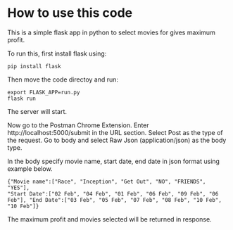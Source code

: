 # How to use this code

This is a simple flask app in python to select movies for gives maximum profit.

To run this, first install flask using:
```
pip install flask
```
Then move the code directoy and run:
```
export FLASK_APP=run.py
flask run
```
The server will start.

Now go to the Postman Chrome Extension. Enter http://localhost:5000/submit in the URL section. Select Post as the type of the request.
Go to body and select Raw Json (application/json) as the body type.

In the body specify movie name, start date, end date in json format using example below.
```
{"Movie name":["Race", "Inception", "Get Out", "NO", "FRIENDS", "YES"],
"Start Date":["02 Feb", "04 Feb", "01 Feb", "06 Feb", "09 Feb", "06 Feb"], "End Date":["03 Feb", "05 Feb", "07 Feb", "08 Feb", "10 Feb", "10 Feb"]}
```
The maximum profit and movies selected will be returned in response.
